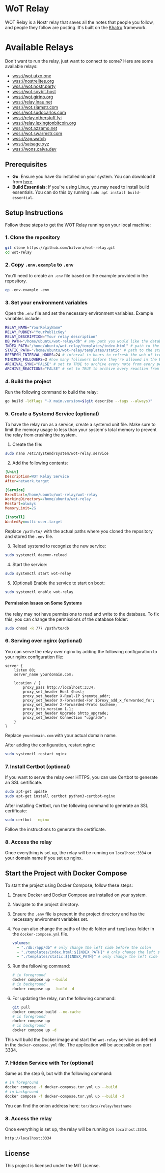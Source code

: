 # WoT Relay

WOT Relay is a Nostr relay that saves all the notes that people you follow, and people they follow are posting. It's built on the [Khatru](https://khatru.nostr.technology) framework.

# Available Relays

Don't want to run the relay, just want to connect to some? Here are some available relays:

- [wss://wot.utxo.one](https://wot.utxo.one)
- [wss://nostrelites.org](https://nostrelites.org)
- [wss://wot.nostr.party](https://wot.nostr.party)
- [wss://wot.sovbit.host](https://wot.sovbit.host)
- [wss://wot.girino.org](https://wot.girino.org)
- [wss://relay.lnau.net](https://relay.lnau.net)
- [wss://wot.siamstr.com](https://wot.siamstr.com)
- [wss://wot.sudocarlos.com](https://wot.sudocarlos.com)
- [wss://relay.otherstuff.fyi](https://relay.otherstuff.fyi)
- [wss://relay.lexingtonbitcoin.org](https://relay.lexingtonbitcoin.org)
- [wss://wot.azzamo.net](https://wot.azzamo.net)
- [wss://wot.swarmstr.com](https://wot.swarmstr.com)
- [wss://zap.watch](https://zap.watch)
- [wss://satsage.xyz](https://satsage.xyz)
- [wss://wons.calva.dev](https://wons.calva.dev)

## Prerequisites

- **Go**: Ensure you have Go installed on your system. You can download it from [here](https://golang.org/dl/).
- **Build Essentials**: If you're using Linux, you may need to install build essentials. You can do this by running `sudo apt install build-essential`.

## Setup Instructions

Follow these steps to get the WOT Relay running on your local machine:

### 1. Clone the repository

```bash
git clone https://github.com/bitvora/wot-relay.git
cd wot-relay
```

### 2. Copy `.env.example` to `.env`

You'll need to create an `.env` file based on the example provided in the repository.

```bash
cp .env.example .env
```

### 3. Set your environment variables

Open the `.env` file and set the necessary environment variables. Example variables include:

```bash
RELAY_NAME="YourRelayName"
RELAY_PUBKEY="YourPublicKey"
RELAY_DESCRIPTION="Your relay description"
DB_PATH="/home/ubuntu/wot-relay/db" # any path you would like the database to be saved.
INDEX_PATH="/home/ubuntu/wot-relay/templates/index.html" # path to the index.html file
STATIC_PATH="/home/ubuntu/wot-relay/templates/static" # path to the static folder
REFRESH_INTERVAL_HOURS=24 # interval in hours to refresh the web of trust
MINIMUM_FOLLOWERS=3 #how many followers before they're allowed in the WoT
ARCHIVAL_SYNC="FALSE" # set to TRUE to archive every note from every person in the WoT (not recommended)
ARCHIVE_REACTIONS="FALSE" # set to TRUE to archive every reaction from every person in the WoT (not recommended)
```

### 4. Build the project

Run the following command to build the relay:

```bash
go build -ldflags "-X main.version=$(git describe --tags --always)"
```

### 5. Create a Systemd Service (optional)

To have the relay run as a service, create a systemd unit file. Make sure to limit the memory usage to less than your system's total memory to prevent the relay from crashing the system.

1. Create the file:

```bash
sudo nano /etc/systemd/system/wot-relay.service
```

2. Add the following contents:

```ini
[Unit]
Description=WOT Relay Service
After=network.target

[Service]
ExecStart=/home/ubuntu/wot-relay/wot-relay
WorkingDirectory=/home/ubuntu/wot-relay
Restart=always
MemoryLimit=2G

[Install]
WantedBy=multi-user.target
```

Replace `/path/to/` with the actual paths where you cloned the repository and stored the `.env` file.

3. Reload systemd to recognize the new service:

```bash
sudo systemctl daemon-reload
```

4. Start the service:

```bash
sudo systemctl start wot-relay
```

5. (Optional) Enable the service to start on boot:

```bash
sudo systemctl enable wot-relay
```

#### Permission Issues on Some Systems

the relay may not have permissions to read and write to the database. To fix this, you can change the permissions of the database folder:

```bash
sudo chmod -R 777 /path/to/db
```

### 6. Serving over nginx (optional)

You can serve the relay over nginx by adding the following configuration to your nginx configuration file:

```nginx
server {
    listen 80;
    server_name yourdomain.com;

    location / {
        proxy_pass http://localhost:3334;
        proxy_set_header Host $host;
        proxy_set_header X-Real-IP $remote_addr;
        proxy_set_header X-Forwarded-For $proxy_add_x_forwarded_for;
        proxy_set_header X-Forwarded-Proto $scheme;
        proxy_http_version 1.1;
        proxy_set_header Upgrade $http_upgrade;
        proxy_set_header Connection "upgrade";
    }
}
```

Replace `yourdomain.com` with your actual domain name.

After adding the configuration, restart nginx:

```bash
sudo systemctl restart nginx
```

### 7. Install Certbot (optional)

If you want to serve the relay over HTTPS, you can use Certbot to generate an SSL certificate.

```bash
sudo apt-get update
sudo apt-get install certbot python3-certbot-nginx
```

After installing Certbot, run the following command to generate an SSL certificate:

```bash
sudo certbot --nginx
```

Follow the instructions to generate the certificate.

### 8. Access the relay

Once everything is set up, the relay will be running on `localhost:3334` or your domain name if you set up nginx.

## Start the Project with Docker Compose

To start the project using Docker Compose, follow these steps:

1. Ensure Docker and Docker Compose are installed on your system.
2. Navigate to the project directory.
3. Ensure the `.env` file is present in the project directory and has the necessary environment variables set.
4. You can also change the paths of the `db` folder and `templates` folder in the `docker-compose.yml` file.

   ```yaml
   volumes:
     - "./db:/app/db" # only change the left side before the colon
     - "./templates/index.html:${INDEX_PATH}" # only change the left side before the colon
     - "./templates/static:${INDEX_PATH}" # only change the left side before the colon
   ```

5. Run the following command:

   ```sh
   # in foreground
   docker compose up --build
   # in background
   docker compose up --build -d
   ```

6. For updating the relay, run the following command:

   ```sh
   git pull
   docker compose build --no-cache
   # in foreground
   docker compose up
   # in background
   docker compose up -d
   ```

This will build the Docker image and start the `wot-relay` service as defined in the `docker-compose.yml` file. The application will be accessible on port 3334.

### 7. Hidden Service with Tor (optional)

Same as the step 6, but with the following command:

```sh
# in foreground
docker compose -f docker-compose.tor.yml up --build
# in background
docker compose -f docker-compose.tor.yml up --build -d
```

You can find the onion address here: `tor/data/relay/hostname`

### 8. Access the relay

Once everything is set up, the relay will be running on `localhost:3334`.

```bash
http://localhost:3334
```

## License

This project is licensed under the MIT License.
